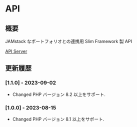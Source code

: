 # API

## 概要

JAMstack なポートフォリオとの連携用 Slim Framework 製 API

[API Server](https://api.elkulo.me/)

## 更新履歴

### [1.1.0] - 2023-09-02

- Changed PHP バージョン 8.2 以上をサポート.

### [1.0.0] - 2023-08-15

- Changed PHP バージョン 8.1 以上をサポート.
